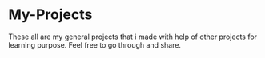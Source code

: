 # My-Projects

These all are my general projects that i made with help of other projects for learning purpose. Feel free to go through and share.
